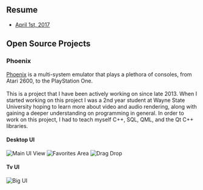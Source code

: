## Resume
* [April 1st, 2017]( https://github.com/Druage/leelazarecky/tree/master/resume/LeeLazarecky_Resume.pdf )

## Open Source Projects

### Phoenix

[Phoenix](https://github.com/team-phoenix/Phoenix) is a multi-system emulator that plays a plethora of consoles, from Atari 2600, to the PlayStation One.
<br><br>
This is a project that I have been actively working on since late 2013. When I started working on this project I was a 2nd year student at Wayne State University hoping to learn more about video and audio rendering, along with gaining a deeper understanding on programming in general. In order to work on this project, I had to teach myself C++, SQL, QML, and the Qt C++ libraries.

#### Desktop UI
![Main UI View](https://github.com/Druage/leelazarecky/tree/master/images/glowHighlighter.png?raw=true "Main View")
![Favorites Area](https://github.com/Druage/leelazarecky/tree/master/images/favorites.png?raw=true "Favorites Area")
![Drag Drop](https://github.com/Druage/leelazarecky/tree/master/images/dragNDrop.png?raw=true "Drag n Drop Area")

#### Tv UI
![Big UI](https://github.com/Druage/leelazarecky/tree/master/images/bigUI.png?raw=true "Tv UI")

